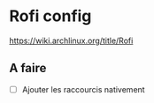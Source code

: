 # Rofi config

https://wiki.archlinux.org/title/Rofi

## A faire

- [ ] Ajouter les raccourcis nativement

